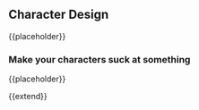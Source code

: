 Character Design
----------------

{{placeholder}}
<!-- TODO: [Penaz] [2024-09-15] Write sub-intro -->

### Make your characters suck at something

{{placeholder}}
<!-- TODO: [Penaz] [2024-09-15] Making characters "suck at something" makes them more relatable. Also you can lean into their shortcomings for comedic effect. -->

{{extend}}

